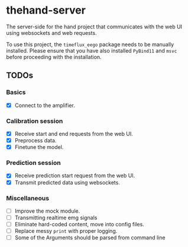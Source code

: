 # thehand-server

The server-side for the hand project that communicates with the web UI using websockets and web
requests.

To use this project, the `timeflux_eego` package needs to be manually installed. Please ensure that
you have also installed `PyBind11` and `msvc` before proceeding with the installation.

## TODOs

### Basics

- [x] Connect to the amplifier.

### Calibration session

- [x] Receive start and end requests from the web UI.
- [x] Preprocess data.
- [x] Finetune the model.

### Prediction session

- [x] Receive prediction start request from the web UI.
- [x] Transmit predicted data using websockets.

### Miscellaneous

- [ ] Improve the mock module.
- [ ] Transmitting realtime emg signals
- [ ] Eliminate hard-coded content, move into config files.
- [ ] Replace messy `print` with proper logging.
- [ ] Some of the Arguments should be parsed from command line
